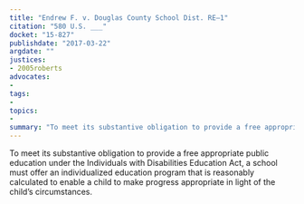 ```yaml
---
title: "Endrew F. v. Douglas County School Dist. RE–1"
citation: "580 U.S. ___"
docket: "15-827"
publishdate: "2017-03-22"
argdate: ""
justices:
- 2005roberts
advocates:
- 
tags:
- 
topics:
- 
summary: "To meet its substantive obligation to provide a free appropriate public education under the Individuals with Disabilities Education Act, a school must offer an individualized education program that is reasonably calculated to enable a child to make progress appropriate in light of the child’s circumstances."
---
```

To meet its substantive obligation to provide a free appropriate public education under the Individuals with Disabilities Education Act, a school must offer an individualized education program that is reasonably calculated to enable a child to make progress appropriate in light of the child’s circumstances.

